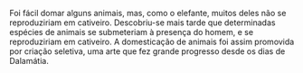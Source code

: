 ﻿Foi fácil domar alguns animais, mas, como o elefante, muitos deles não se reproduziriam em cativeiro. Descobriu-se mais tarde que determinadas espécies de animais se submeteriam à presença do homem, e se reproduziriam em cativeiro. A domesticação de animais foi assim promovida por criação seletiva, uma arte que fez grande progresso desde os dias de Dalamátia.